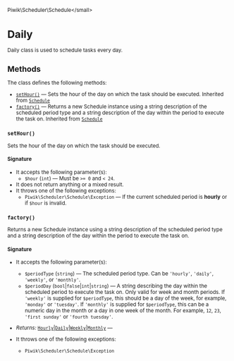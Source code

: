 <small>Piwik\Scheduler\Schedule\</small>

Daily
=====

Daily class is used to schedule tasks every day.

Methods
-------

The class defines the following methods:

- [`setHour()`](#sethour) &mdash; Sets the hour of the day on which the task should be executed. Inherited from [`Schedule`](../../../Piwik/Scheduler/Schedule/Schedule.md)
- [`factory()`](#factory) &mdash; Returns a new Schedule instance using a string description of the scheduled period type and a string description of the day within the period to execute the task on. Inherited from [`Schedule`](../../../Piwik/Scheduler/Schedule/Schedule.md)

<a name="sethour" id="sethour"></a>
<a name="setHour" id="setHour"></a>
### `setHour()`

Sets the hour of the day on which the task should be executed.

#### Signature

-  It accepts the following parameter(s):
    - `$hour` (`int`) &mdash;
       Must be `>= 0` and `< 24`.
- It does not return anything or a mixed result.
- It throws one of the following exceptions:
    - `Piwik\Scheduler\Schedule\Exception` &mdash; If the current scheduled period is **hourly** or if `$hour` is invalid.

<a name="factory" id="factory"></a>
<a name="factory" id="factory"></a>
### `factory()`

Returns a new Schedule instance using a string description of the scheduled period type
and a string description of the day within the period to execute the task on.

#### Signature

-  It accepts the following parameter(s):
    - `$periodType` (`string`) &mdash;
       The scheduled period type. Can be `'hourly'`, `'daily'`, `'weekly'`, or `'monthly'`.
    - `$periodDay` (`bool`|`false`|`int`|`string`) &mdash;
       A string describing the day within the scheduled period to execute the task on. Only valid for week and month periods. If `'weekly'` is supplied for `$periodType`, this should be a day of the week, for example, `'monday'` or `'tuesday'`. If `'monthly'` is supplied for `$periodType`, this can be a numeric day in the month or a day in one week of the month. For example, `12`, `23`, `'first sunday'` or `'fourth tuesday'`.

- *Returns:*  [`Hourly`](../../../Piwik/Scheduler/Schedule/Hourly.md)|[`Daily`](../../../Piwik/Scheduler/Schedule/Daily.md)|[`Weekly`](../../../Piwik/Scheduler/Schedule/Weekly.md)|[`Monthly`](../../../Piwik/Scheduler/Schedule/Monthly.md) &mdash;
    
- It throws one of the following exceptions:
    - `Piwik\Scheduler\Schedule\Exception`

